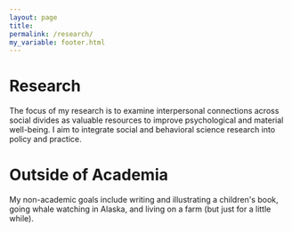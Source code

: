 ```yaml
---
layout: page
title:
permalink: /research/
my_variable: footer.html
---
```


<div class="research-container">
      <h1>Research</h1>
      <p>The focus of my research is to examine interpersonal connections across social divides as valuable resources to improve psychological and material well-being. I aim to integrate social and behavioral science research into policy and practice.</p>
</div>
<div class="research-container">
      <h1>Outside of Academia</h1>
      <p>My non-academic goals include writing and illustrating a children's book, going whale watching in Alaska, and living on a farm (but just for a little while).</p>
</div>

